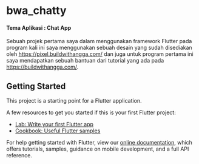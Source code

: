 # bwa_chatty

#### Tema Aplikasi : Chat App

Sebuah projek pertama saya dalam menggunakan framework Flutter pada program kali ini saya menggunakan sebuah desain yang sudah disediakan oleh https://pixel.buildwithangga.com/  dan juga untuk program pertama ini saya mendapatkan sebuah bantuan dari tutorial yang ada pada https://buildwithangga.com/.


## Getting Started

This project is a starting point for a Flutter application.

A few resources to get you started if this is your first Flutter project:

- [Lab: Write your first Flutter app](https://flutter.io/docs/get-started/codelab)
- [Cookbook: Useful Flutter samples](https://flutter.io/docs/cookbook)

For help getting started with Flutter, view our 
[online documentation](https://flutter.io/docs), which offers tutorials, 
samples, guidance on mobile development, and a full API reference.
